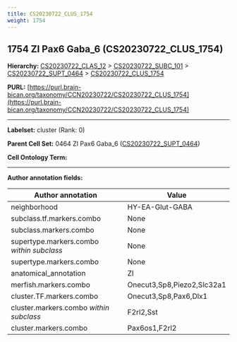 ```yaml
---
title: CS20230722_CLUS_1754
weight: 1754
---
```

## 1754 ZI Pax6 Gaba_6 (CS20230722_CLUS_1754)
<b>Hierarchy: </b>
[CS20230722_CLAS_12](../CS20230722_CLAS_12) >
[CS20230722_SUBC_101](../CS20230722_SUBC_101) >
[CS20230722_SUPT_0464](../CS20230722_SUPT_0464) >
[CS20230722_CLUS_1754](../CS20230722_CLUS_1754)

**PURL:** [https://purl.brain-bican.org/taxonomy/CCN20230722/CS20230722_CLUS_1754](https://purl.brain-bican.org/taxonomy/CCN20230722/CS20230722_CLUS_1754)

---


**Labelset:** cluster (Rank: 0)

**Parent Cell Set:** 0464 ZI Pax6 Gaba_6 ([CS20230722_SUPT_0464](../CS20230722_SUPT_0464))



**Cell Ontology Term:** 

[MARKER GENES.]: #


---

[TRANSFERRED ANNOTATIONS.]: #


[AUTHOR ANNOTATION FIELDS.]: #


**Author annotation fields:**

| Author annotation | Value |
|-------------------|-------|
|neighborhood|HY-EA-Glut-GABA|
|subclass.tf.markers.combo|None|
|subclass.markers.combo|None|
|supertype.markers.combo _within subclass_|None|
|supertype.markers.combo|None|
|anatomical_annotation|ZI|
|merfish.markers.combo|Onecut3,Sp8,Piezo2,Slc32a1|
|cluster.TF.markers.combo|Onecut3,Sp8,Pax6,Dlx1|
|cluster.markers.combo _within subclass_|F2rl2,Sst|
|cluster.markers.combo|Pax6os1,F2rl2|
